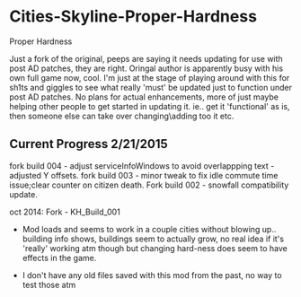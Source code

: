 # Cities-Skyline-Proper-Hardness
Proper Hardness



Just a fork of the original, peeps are saying it needs updating for use with post AD patches, they are right.
Oringal author is apparently busy with his own full game now, cool.
I'm just at the stage of playing around with this for sh1ts and giggles to see what
really 'must' be updated just to function under post AD patches. 
No plans for actual enhancements, more of just maybe helping other people to get started in updating it.
ie.. get it 'functional' as is, then someone else can take over changing\adding too it etc.


Current Progress 2/21/2015
----------------------------
fork build 004 - adjust serviceInfoWindows to avoid overlappping text - adjusted Y offsets.
fork build 003 - minor tweak to fix idle commute time issue;clear counter on citizen death.
Fork build 002 - snowfall compatibility update.

oct 2014:
Fork - KH_Build_001
- Mod loads and seems to work in a couple cities without blowing up.. building info shows, buildings seem
to actually grow, no real idea if it's 'really' working atm though but changing hard-ness does seem to have
effects in the game.

- I don't have any old files saved with this mod from the past, no way to test those atm